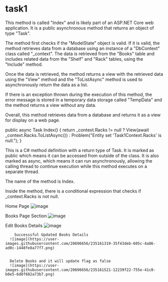 # task1 
This method is called "Index" and is likely part of an ASP.NET Core web application. It is a public asynchronous method that returns an object of type "Task<IActionResult>".

The method first checks if the "ModelState" object is valid. If it is valid, the method retrieves data from a database using an instance of a "DbContext" class called "_context". The data is retrieved from the "Books" table and includes related data from the "Shelf" and "Rack" tables, using the "Include" method.

Once the data is retrieved, the method returns a view with the retrieved data using the "View" method and the "ToListAsync" method is used to asynchronously return the data as a list.

If there is an exception thrown during the execution of this method, the error message is stored in a temporary data storage called "TempData" and the method returns a view without any data.

Overall, this method retrieves data from a database and returns it as a view for display on a web page.


public async Task<IActionResult> Index()
        {
              return _context.Racks != null ? 
                          View(await _context.Racks.ToListAsync()) :
                          Problem("Entity set 'Task1Context.Racks'  is null.");
        }
        
 This is a C# method definition with a return type of Task<IActionResult>. It is marked as public which means it can be accessed from outside of the class. It is also marked as async, which means it can run asynchronously, allowing the calling thread to continue execution while this method executes on a separate thread.

The name of the method is Index.

Inside the method, there is a conditional expression that checks if _context.Racks is not null.
        
 Home Page 
![image](https://user-images.githubusercontent.com/20696656/235142236-586f4630-4b16-4fe6-a475-aa1a3f0adbf9.png)

 Books Page Section
        ![image](https://user-images.githubusercontent.com/20696656/235142419-77aa827d-0a1c-48b4-99d8-36b3042d2583.png)
        
        
Edit Books Details 
        ![image](https://user-images.githubusercontent.com/20696656/235142561-1e8844bd-ef2e-4fe8-a216-c124de96b8e5.png)
        
        Successsful Updated Books Details 
      ![image](https://user-images.githubusercontent.com/20696656/235161319-35f43deb-605c-4a86-ad0c-1448fe8a77f7.png)
      
      
      Delete Books and it will update flag as false
      ![image](https://user-images.githubusercontent.com/20696656/235161521-12239f22-755e-41c0-b0e5-6d8f682a73b7.png)





        
